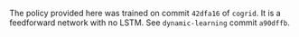 The policy provided here was trained on commit `42dfa16` of `cogrid`. It is a feedforward network with no LSTM. See `dynamic-learning` commit `a90dffb`.
